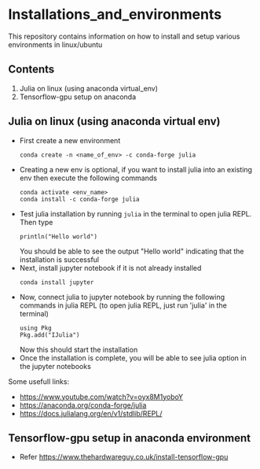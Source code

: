 # Installations_and_environments
This repository contains information on how to install and setup various environments in linux/ubuntu
## Contents
1. Julia on linux (using anaconda virtual_env)
2. Tensorflow-gpu setup on anaconda
## Julia on linux (using anaconda virtual env)
- First create a new environment
    ```
    conda create -n <name_of_env> -c conda-forge julia
    ```
- Creating a new env is optional, if you want to install julia into an existing env then execute the following commands
    ```
    conda activate <env_name>
    conda install -c conda-forge julia
    ```
- Test julia installation by running ```julia``` in the terminal to open julia REPL. Then type 
    ```
    println("Hello world")
    ```
    You should be able to see the output "Hello world" indicating that the installation is successful
- Next, install jupyter notebook if it is not already installed
    ```
    conda install jupyter
    ```
- Now, connect julia to jupyter notebook by running the following commands in julia REPL (to open julia REPL, just run 'julia' in the terminal)
    ```
    using Pkg
    Pkg.add("IJulia")
    ```
    Now this should start the installation
- Once the installation is complete, you will be able to see julia option in the jupyter notebooks

Some usefull links:
- https://www.youtube.com/watch?v=oyx8M1yoboY
- https://anaconda.org/conda-forge/julia
- https://docs.julialang.org/en/v1/stdlib/REPL/
## Tensorflow-gpu setup in anaconda environment
- Refer https://www.thehardwareguy.co.uk/install-tensorflow-gpu 




